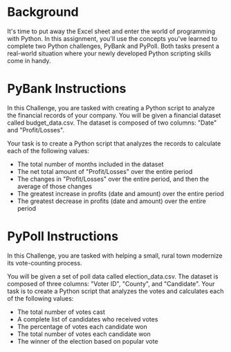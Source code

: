 # Background
It's time to put away the Excel sheet and enter the world of programming with Python. In this assignment, you'll use the concepts you've learned to complete two Python challenges, PyBank and PyPoll. Both tasks present a real-world situation where your newly developed Python scripting skills come in handy.
# PyBank Instructions
In this Challenge, you are tasked with creating a Python script to analyze the financial records of your company. You will be given a financial dataset called budget_data.csv. The dataset is composed of two columns: "Date" and "Profit/Losses".  

Your task is to create a Python script that analyzes the records to calculate each of the following values:  
  * The total number of months included in the dataset  
  * The net total amount of "Profit/Losses" over the entire period  
  * The changes in "Profit/Losses" over the entire period, and then the average of those changes  
  * The greatest increase in profits (date and amount) over the entire period  
  * The greatest decrease in profits (date and amount) over the entire period

# PyPoll Instructions
In this Challenge, you are tasked with helping a small, rural town modernize its vote-counting process.

You will be given a set of poll data called election_data.csv. The dataset is composed of three columns: "Voter ID", "County", and "Candidate". Your task is to create a Python script that analyzes the votes and calculates each of the following values:  
  * The total number of votes cast  
  * A complete list of candidates who received votes  
  * The percentage of votes each candidate won  
  * The total number of votes each candidate won  
  * The winner of the election based on popular vote  
